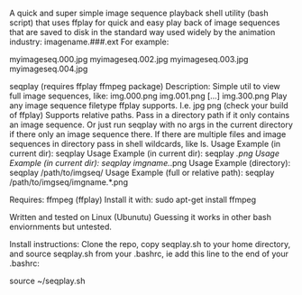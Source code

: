 A quick and super simple image sequence playback shell utility (bash script) that uses ffplay for quick and easy play back of image sequences that are saved to disk in the standard way used widely by the animation industry:  imagename.###.ext 
For example: 

myimageseq.000.jpg
myimageseq.002.jpg
myimageseq.003.jpg
myimageseq.004.jpg

seqplay (requires ffplay ffmpeg package)
Description:
Simple util to view full image sequences, like: img.000.png img.001.png [...] img.300.png
Play any image sequence filetype ffplay supports. I.e. jpg png (check your build of ffplay) 
Supports relative paths. Pass in a directory path if it only contains an image sequence.
Or just run seqplay with no args in the current directory if there only an image sequence there.
If there are multiple files and image sequences in directory pass in shell wildcards, like ls.
Usage Example (in current dir):
	seqplay
Usage Example (in current dir):
	seqplay *.png
Usage Example (in current dir):
	seqplay imgname.*.png
Usage Example (directory):
	seqplay /path/to/imgseq/
Usage Example (full or relative path):
	seqplay /path/to/imgseq/imgname.*.png

Requires: ffmpeg (ffplay)
Install it with:
 sudo apt-get install ffmpeg

Written and tested on Linux (Ubunutu) Guessing it works in other bash enviornments but untested.

Install instructions:
Clone the repo, copy seqplay.sh to your home directory, and source seqplay.sh from your .bashrc, ie add this line to the end of your .bashrc:

source ~/seqplay.sh

